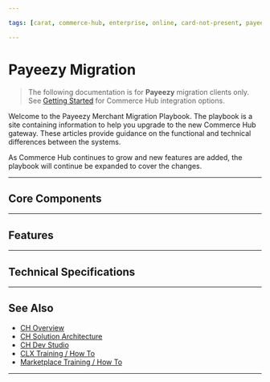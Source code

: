 ```yaml
---

tags: [carat, commerce-hub, enterprise, online, card-not-present, payeezy]

---
```


# Payeezy Migration

<!-- theme: danger -->
>  The following documentation is for **Payeezy** migration clients only. See [Getting Started](?path=docs/Getting-Started/Getting-Started-General.md) for Commerce Hub integration options.

Welcome to the Payeezy Merchant Migration Playbook.  The playbook is a site containing information to help you upgrade to the new Commerce Hub gateway. These articles provide guidance on the functional and technical differences between the systems. 

As Commerce Hub continues to grow and new features are added, the playbook will continue be expanded to cover the changes.  

---

## Core Components

<!-- type: row -->

<!-- type: card
title: API Structure
description: Differences in API
link: ?path=docs/Resources/Guides/Payeezy/Payeezy-Migration-ExtendedCoreAPI.md
-->

<!-- type: card
title: Configuration
description: Differences in Configuration.
link: ?path=docs/Resources/Guides/Payeezy/Payeezy-Migration-ExtendedCoreConfig.md
-->

<!-- type: card
title: Virtual Terminal
description: Differences in Virtual Terminal functionality.
link: ?path=docs/Resources/Guides/Payeezy/Payeezy-Migration-ExtendedCoreVT.md
-->

<!-- type: card
title: Reporting
description: Differences in Reporting capabilities.
link: ?path=docs/Resources/Guides/Payeezy/Payeezy-Migration-ExtendedCoreReporting.md
-->

<!-- type: row-end -->

---

## Features

<!-- type: row -->

<!-- type: card
title: Velocity Controls
description: Velocity Contorls core differences
link: ?path=docs/Resources/Guides/Payeezy/Payeezy-Migration-ExtendedFeaturesVelocity.md
-->

<!-- type: card
title: AVS Filters
description: AVS Filters core differences
link: ?path=docs/Resources/Guides/Payeezy/Payeezy-Migration-ExtendedFeaturesAVS.md
-->

<!-- type: card
title: CVV2 Filters
description: CVV2 Filters core differences
link: ?path=docs/Resources/Guides/Payeezy/Payeezy-Migration-ExtendedFeaturesCVV2.md
-->

<!-- type: card
title: Soft Descriptors
description: Soft Descriptors core differences
link: ?path=docs/Resources/Guides/Payeezy/Payeezy-Migration-ExtendedFeaturesSoftD.md
-->

<!-- type: row-end -->

<!-- type: row -->

<!-- type: card
title: Tokenization
description: Tokenization core differences
link: ?path=docs/Resources/Guides/Payeezy/Payeezy-Migration-ExtendedFeaturesTokens.md
-->

<!-- type: card
title: Encrypted Wallet
description: Encrypted Wallet core differences
link: ?path=docs/Resources/Guides/Payeezy/Payeezy-Migration-ExtendedFeaturesEncWallet.md
-->

<!-- type: card
title: Decrypted Wallet
description: Decrypted Wallet core differences
link: ?path=docs/Resources/Guides/Payeezy/Payeezy-Migration-ExtendedFeaturesDecWallet.md
-->

<!-- type: card
title: Account Verification
description: Account Verification core differences
link: ?path=docs/Resources/Guides/Payeezy/Payeezy-Migration-ExtendedFeaturesAcctVer.md
-->

<!-- type: row-end -->

<!-- type: card
title: Quick Key
description: Quick Key core differences
link: ?path=docs/Resources/Guides/Payeezy/Payeezy-Migration-ExtendedFeaturesQuickKey.md
-->

---

## Technical Specifications

<!-- type: row -->

<!-- type: card
title: Element Level Mapping
description: API Spec Mapping.
link: ?path=docs/Resources/Guides/Payeezy/Payeezy-Migration-ExtendedTechnicalAPI.md
-->

<!-- type: card
title: Required Fields
description: Fields Required in a request by Commerce Hub for each transaction.
link: ?path=docs/Resources/Guides/Payeezy/Payeezy-Migration-ExtendedTechnicalRequired.md
-->

<!-- type: card
title: CTR Creation
description: CTR element creation specs.
link: ?path=docs/Resources/Guides/Payeezy/Payeezy-Migration-ExtendedTechnicalCTR.md
-->

<!-- type: row-end -->

---

## See Also

- [CH Overview](?path=docs/Resources/API-Documents/Payments_VAS/Verification.md)
- [CH Solution Architecture](?path=docs/Resources/API-Documents/Payments_VAS/Verification.md)
- [CH Dev Studio](?path=docs/Resources/API-Documents/Payments_VAS/Verification.md)
- [CLX Training / How To](?path=docs/Resources/API-Documents/Payments_VAS/Verification.md)
- [Marketplace Training / How To](?path=docs/Resources/API-Documents/Payments_VAS/Verification.md)


---
